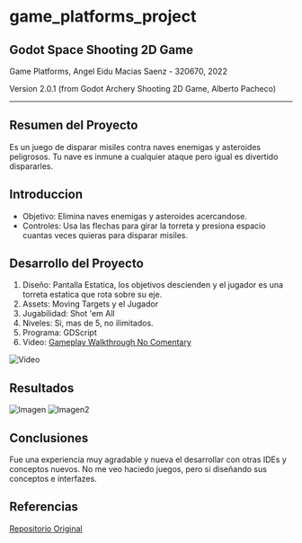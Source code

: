 # game_platforms_project

## Godot Space Shooting 2D Game

Game Platforms, Angel Eidu Macias Saenz - 320670, 2022

Version 2.0.1 (from Godot Archery Shooting 2D Game, Alberto Pacheco)

____

## Resumen del Proyecto
Es un juego de disparar misiles contra naves enemigas y asteroides peligrosos. Tu nave es inmune a cualquier ataque pero igual es divertido dispararles.

## Introduccion
 - Objetivo: Elimina naves enemigas y asteroides acercandose.
 - Controles: Usa las flechas para girar la torreta y presiona espacio cuantas veces quieras para disparar misiles.

## Desarrollo del Proyecto
1. Diseño: Pantalla Estatica, los objetivos descienden y el jugador es una torreta estatica que rota sobre su eje.
2. Assets: Moving Targets y el Jugador
3. Jugabilidad: Shot 'em All
4. Niveles: Si, mas de 5, no ilimitados.
5. Programa: GDScript
6. Video: [Gameplay Walkthrough No Comentary](https://youtu.be/gURmdNf_qx0)

![Video](https://youtu.be/gURmdNf_qx0)

## Resultados
![Imagen](https://jimdo-storage.freetls.fastly.net/image/306209025/cb92da05-51e7-485e-8f86-72c45e7df119.png?quality=80,90&auto=webp&disable=upscale&width=1280&height=788&trim=0,0,0,0)
![Imagen2](https://jimdo-storage.freetls.fastly.net/image/306209027/2f0cdbd9-fbe4-4e9d-b57e-0e2680fecf4b.png?quality=80,90&auto=webp&disable=upscale&width=1280&height=788&trim=0,0,0,0)

## Conclusiones
Fue una experiencia muy agradable y nueva el desarrollar con otras IDEs y conceptos nuevos. No me veo haciedo juegos, pero si diseñando sus conceptos e interfazes. 

## Referencias
[Repositorio Original](https://github.com/AlbertoPachecoDev/MovingTargetGame.git)

